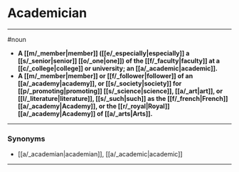# Academician
---
#noun
- **A [[m/_member|member]] ([[e/_especially|especially]] a [[s/_senior|senior]] [[o/_one|one]]) of the [[f/_faculty|faculty]] at a [[c/_college|college]] or university; an [[a/_academic|academic]].**
- **A [[m/_member|member]] or [[f/_follower|follower]] of an [[a/_academy|academy]], or [[s/_society|society]] for [[p/_promoting|promoting]] [[s/_science|science]], [[a/_art|art]], or [[l/_literature|literature]], [[s/_such|such]] as the [[f/_french|French]] [[a/_academy|Academy]], or the [[r/_royal|Royal]] [[a/_academy|Academy]] of [[a/_arts|Arts]].**
---
### Synonyms
- [[a/_academian|academian]], [[a/_academic|academic]]
---
